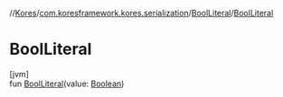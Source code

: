 //[Kores](../../../index.md)/[com.koresframework.kores.serialization](../index.md)/[BoolLiteral](index.md)/[BoolLiteral](-bool-literal.md)

# BoolLiteral

[jvm]\
fun [BoolLiteral](-bool-literal.md)(value: [Boolean](https://kotlinlang.org/api/latest/jvm/stdlib/kotlin/-boolean/index.html))
